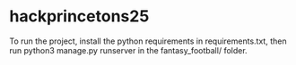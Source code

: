# hackprincetons25

To run the project, install the python requirements in requirements.txt, then run python3 manage.py runserver in the fantasy_football/ folder.
